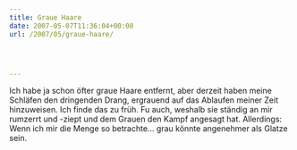 ```yaml
---
title: Graue Haare
date: 2007-05-07T11:36:04+00:00
url: /2007/05/graue-haare/




---
```

Ich habe ja schon öfter graue Haare entfernt, aber derzeit haben meine Schläfen den dringenden Drang, ergrauend auf das Ablaufen meiner Zeit hinzuweisen. Ich finde das zu früh. Fu auch, weshalb sie ständig an mir rumzerrt und -ziept und dem Grauen den Kampf angesagt hat. Allerdings: Wenn ich mir die Menge so betrachte... grau könnte angenehmer als Glatze sein.
